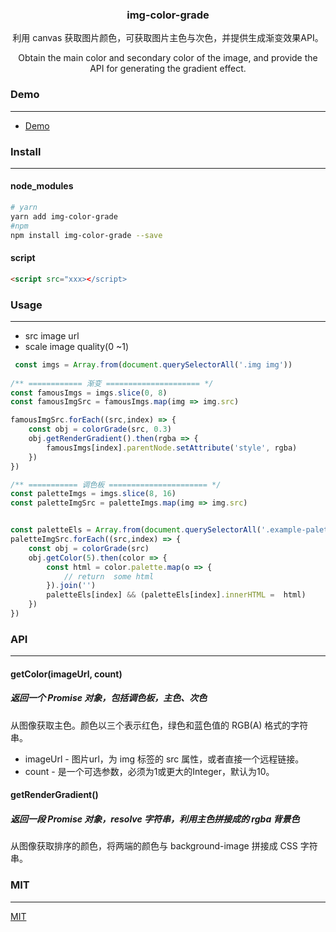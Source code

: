 <div class="intro" style="text-align:center;">
    <h3>img-color-grade</h3>
    <p>利用 canvas 获取图片颜色，可获取图片主色与次色，并提供生成渐变效果API。</p>
    <p>Obtain the main color and secondary color of the image, and provide the API for generating the gradient effect.</p>
</div>

<h3>Demo</h3>
<hr>

* [Demo](https://img-color.now.sh/)

<h3>Install</h3>
<hr>

<h4>node_modules</h4>

```sh
# yarn
yarn add img-color-grade
#npm
npm install img-color-grade --save
```

<h4>script</h4>

```html
<script src="xxx></script>
```

<h3>Usage</h3>
<hr>

* src image url
* scale image quality(0 ~1)

```js
 const imgs = Array.from(document.querySelectorAll('.img img'))
    
/** ============ 渐变 ===================== */
const famousImgs = imgs.slice(0, 8)
const famousImgSrc = famousImgs.map(img => img.src)

famousImgSrc.forEach((src,index) => {
    const obj = colorGrade(src, 0.3)
    obj.getRenderGradient().then(rgba => {
        famousImgs[index].parentNode.setAttribute('style', rgba)
    })
})

/** =========== 调色板 ====================== */
const paletteImgs = imgs.slice(8, 16)
const paletteImgSrc = paletteImgs.map(img => img.src)


const paletteEls = Array.from(document.querySelectorAll('.example-palette .img .palette'))
paletteImgSrc.forEach((src,index) => {
    const obj = colorGrade(src)
    obj.getColor(5).then(color => {
        const html = color.palette.map(o => {
            // return  some html
        }).join('')
        paletteEls[index] && (paletteEls[index].innerHTML =  html)
    })
})
```

<h3>API</h3>
<hr>
<div class="get-color">
<h4>getColor(imageUrl, count)</h4>
<h5>返回一个 Promise 对象，包括调色板，主色、次色</h5>
<p>从图像获取主色。颜色以三个表示红色，绿色和蓝色值的 RGB(A) 格式的字符串。</p>

<ul>
    <li>imageUrl - 图片url，为 img 标签的 src 属性，或者直接一个远程链接。</li>
    <li>count - 是一个可选参数，必须为1或更大的Integer，默认为10。</li>
</ul>
</div>
<div class="get-color">
<h4>getRenderGradient()</h4>
<h5>返回一段 Promise 对象，resolve 字符串，利用主色拼接成的 rgba 背景色</h5>
<p>从图像获取排序的颜色，将两端的颜色与 background-image 拼接成 CSS 字符串。</p>
</div>


<h3>MIT</h3>
<hr>

[MIT](./LICENSE)
